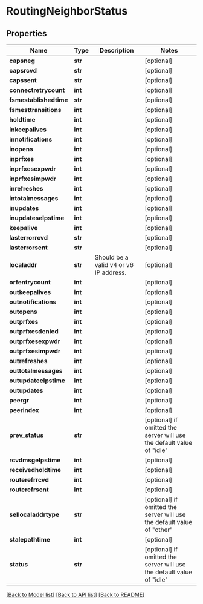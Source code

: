 # RoutingNeighborStatus

## Properties
Name | Type | Description | Notes
------------ | ------------- | ------------- | -------------
**capsneg** | **str** |  | [optional] 
**capsrcvd** | **str** |  | [optional] 
**capssent** | **str** |  | [optional] 
**connectretrycount** | **int** |  | [optional] 
**fsmestablishedtime** | **str** |  | [optional] 
**fsmesttransitions** | **int** |  | [optional] 
**holdtime** | **int** |  | [optional] 
**inkeepalives** | **int** |  | [optional] 
**innotifications** | **int** |  | [optional] 
**inopens** | **int** |  | [optional] 
**inprfxes** | **int** |  | [optional] 
**inprfxesexpwdr** | **int** |  | [optional] 
**inprfxesimpwdr** | **int** |  | [optional] 
**inrefreshes** | **int** |  | [optional] 
**intotalmessages** | **int** |  | [optional] 
**inupdates** | **int** |  | [optional] 
**inupdateselpstime** | **int** |  | [optional] 
**keepalive** | **int** |  | [optional] 
**lasterrorrcvd** | **str** |  | [optional] 
**lasterrorsent** | **str** |  | [optional] 
**localaddr** | **str** | Should be a valid v4 or v6 IP address. | [optional] 
**orfentrycount** | **int** |  | [optional] 
**outkeepalives** | **int** |  | [optional] 
**outnotifications** | **int** |  | [optional] 
**outopens** | **int** |  | [optional] 
**outprfxes** | **int** |  | [optional] 
**outprfxesdenied** | **int** |  | [optional] 
**outprfxesexpwdr** | **int** |  | [optional] 
**outprfxesimpwdr** | **int** |  | [optional] 
**outrefreshes** | **int** |  | [optional] 
**outtotalmessages** | **int** |  | [optional] 
**outupdateelpstime** | **int** |  | [optional] 
**outupdates** | **int** |  | [optional] 
**peergr** | **int** |  | [optional] 
**peerindex** | **int** |  | [optional] 
**prev_status** | **str** |  | [optional]  if omitted the server will use the default value of "idle"
**rcvdmsgelpstime** | **int** |  | [optional] 
**receivedholdtime** | **int** |  | [optional] 
**routerefrrcvd** | **int** |  | [optional] 
**routerefrsent** | **int** |  | [optional] 
**sellocaladdrtype** | **str** |  | [optional]  if omitted the server will use the default value of "other"
**stalepathtime** | **int** |  | [optional] 
**status** | **str** |  | [optional]  if omitted the server will use the default value of "idle"

[[Back to Model list]](../README.md#documentation-for-models) [[Back to API list]](../README.md#documentation-for-api-endpoints) [[Back to README]](../README.md)


